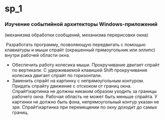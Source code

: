 # sp_1

### Изучение событийной архитекторы Windows-приложений
(механизма обработки сообщений, механизма перерисовки окна)

​
Разработать программу, позволяющую передвигать с помощью клавиатуры и мыши спрайт (окрашенный прямоугольник или эллипс) внутри рабочей области окна.
- Обеспечить работу колесика мыши. Прокручивание двигает спрайт по вертикали. С удерживаемой клавишей Shift прокручивание колесика двигает спрайт по горизонтали.
- Заменить спрайт на картинку с непрямоугольным контуром.
Придать спрайту движение с отскоком от границ окна.
Спрайт\картинка не должны никаким образом уходить за границы рабочего окна. 
Рабочая область не может быть меньше спрайта. 
У картинки не должно быть фона, непрямоугольный контур указан не зря. 
Спрайт\картинка при перемещении по окну доходит до самых границ.
